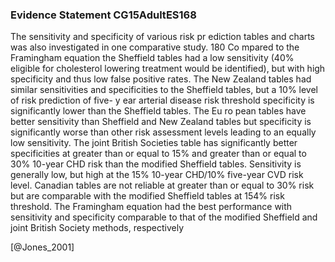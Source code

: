 ### Evidence Statement CG15AdultES168
The sensitivity and specificity of various risk pr ediction tables and charts was also investigated in one comparative study. 180 Co mpared to the Framingham equation the Sheffield tables had a low sensitivity (40% eligible for cholesterol lowering treatment would be identified), but with high specificity and thus low false positive rates. The New Zealand tables had similar sensitivities and specificities to the Sheffield tables, but a 10% level of risk prediction of five- y ear arterial disease risk threshold specificity is significantly lower than the Sheffield tables. The Eu ro pean tables have better sensitivity than Sheffield and New Zealand tables but specificity is significantly worse than other risk assessment levels leading to an equally low sensitivity. The joint British Societies table has significantly better specificities at greater than or equal to 15% and greater than or equal to 30% 10-year CHD risk than the modified Sheffield tables. Sensitivity is generally low, but high at the 15% 10-year CHD/10% five-year CVD risk level. Canadian tables are not reliable at greater than or equal to 30% risk but are comparable with the modified Sheffield tables at 154% risk threshold. The Framingham equation had the best performance with sensitivity and specificity comparable to that of the modified Sheffield and joint British Society methods, respectively



[@Jones_2001]
